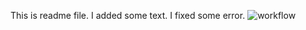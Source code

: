 This is readme file.
I added some text.
I fixed some error.
![workflow](https://github.com/<UserName>/<RepositoryName>/actions/workflows/main.yml/badge.svg)